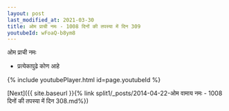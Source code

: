 ```yaml
---
layout: post
last_modified_at: 2021-03-30
title: ओम प्राची नमः - 1008 दिनों की तपस्या में दिन 309
youtubeId: wFoaQ-b8ym8
---
```

 
 
 ओम प्राची नमः  
 
 -  प्रत्येकापुढे कोण आहे 
 
  
 
  
 
 
 
 
 
 


{% include youtubePlayer.html id=page.youtubeId %}
 
[Next]({{ site.baseurl }}{% link  split1/_posts/2014-04-22-ओम वामाय नमः - 1008 दिनों की तपस्या में दिन 308.md%})
 
